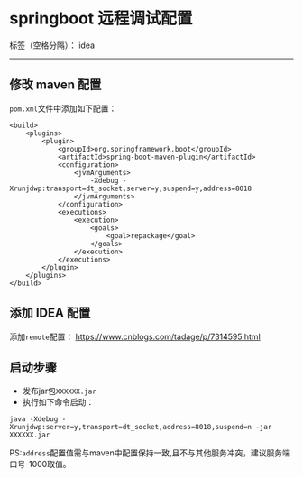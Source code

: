 ﻿# springboot 远程调试配置

标签（空格分隔）： idea

---

## 修改 maven 配置

`pom.xml`文件中添加如下配置：
```
<build>
    <plugins>
        <plugin>
            <groupId>org.springframework.boot</groupId>
            <artifactId>spring-boot-maven-plugin</artifactId>
            <configuration>
                <jvmArguments>
                    -Xdebug -Xrunjdwp:transport=dt_socket,server=y,suspend=y,address=8018
                </jvmArguments>
            </configuration>
            <executions>
                <execution>
                    <goals>
                        <goal>repackage</goal>
                    </goals>
                </execution>
            </executions>
        </plugin>
    </plugins>
</build>
```

## 添加 IDEA 配置

添加`remote`配置：
<https://www.cnblogs.com/tadage/p/7314595.html>

## 启动步骤

- 发布jar包`XXXXXX.jar`
- 执行如下命令启动：

```
java -Xdebug -Xrunjdwp:server=y,transport=dt_socket,address=8018,suspend=n -jar XXXXXX.jar
```

PS:`address`配置值需与maven中配置保持一致,且不与其他服务冲突，建议服务端口号-1000取值。




